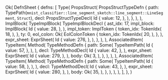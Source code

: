 Ok(
    DefnSheet {
        defns: [
            Type(
                PropsStruct(
                    PropsStructTypeDefn {
                        path: TypePath(`mnist_classifier::line_segment_sketch::line_segment::LineSegment`, `Struct`),
                        decl: PropsStructTypeDecl(
                            Id {
                                value: 12,
                            },
                        ),
                    },
                ),
            ),
            ImplBlock(
                TypeImplBlock(
                    TypeImplBlockDecl {
                        ast_idx: 17,
                        impl_block: ImplBlock(
                            Id {
                                value: 28,
                            },
                        ),
                        impl_token: ImplToken {
                            token_idx: TokenIdx(
                                18,
                            ),
                        },
                        ty: 0,
                        eol_colon: Ok(
                            EolColonToken {
                                token_idx: TokenIdx(
                                    20,
                                ),
                            },
                        ),
                        expr_sheet: ExprSheet(
                            Id {
                                value: 276,
                            },
                        ),
                    },
                ),
            ),
            AssociatedItem(
                TypeItem(
                    Method(
                        TypeMethodDefn {
                            path: Some(
                                TypeItemPath(
                                    Id {
                                        value: 57,
                                    },
                                ),
                            ),
                            decl: TypeMethodDecl(
                                Id {
                                    value: 42,
                                },
                            ),
                            expr_sheet: ExprSheet(
                                Id {
                                    value: 279,
                                },
                            ),
                            body: Ok(
                                3,
                            ),
                        },
                    ),
                ),
            ),
            AssociatedItem(
                TypeItem(
                    Method(
                        TypeMethodDefn {
                            path: Some(
                                TypeItemPath(
                                    Id {
                                        value: 58,
                                    },
                                ),
                            ),
                            decl: TypeMethodDecl(
                                Id {
                                    value: 43,
                                },
                            ),
                            expr_sheet: ExprSheet(
                                Id {
                                    value: 280,
                                },
                            ),
                            body: Ok(
                                35,
                            ),
                        },
                    ),
                ),
            ),
        ],
    },
)